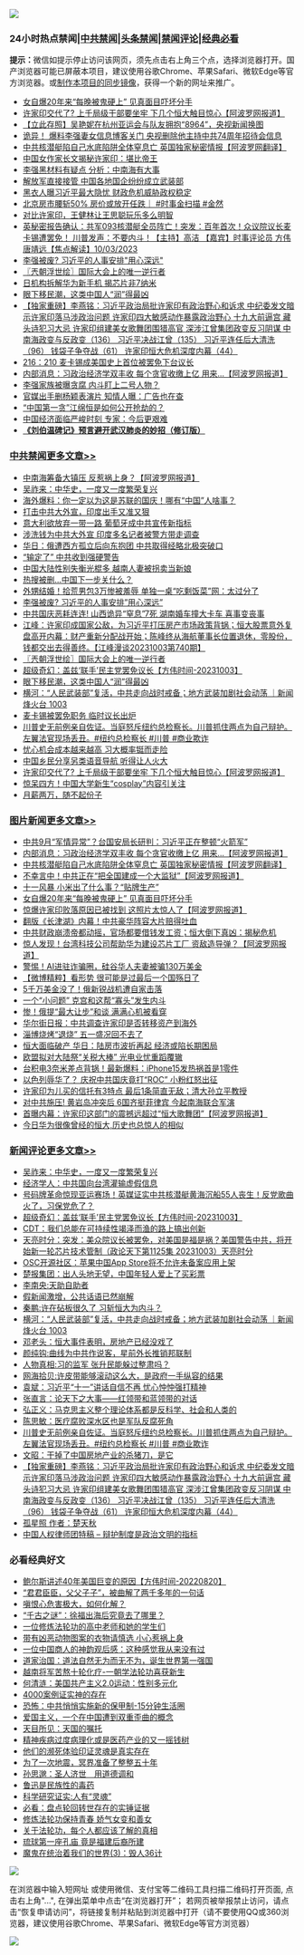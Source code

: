 ![](https://raw.githubusercontent.com/jsvpn/jsproxy/dev/64photo/fqnews-qr.jpg)

<div id="tt">
<h3>24小时热点禁闻|<a href="#%E4%B8%AD%E5%85%B1%E7%A6%81%E9%97%BB%E6%9B%B4%E5%A4%9A%E6%96%87%E7%AB%A0">中共禁闻</a>|<a href="#%E5%9B%BE%E7%89%87%E6%96%B0%E9%97%BB%E6%9B%B4%E5%A4%9A%E6%96%87%E7%AB%A0">头条禁闻</a>|<a href="#%E6%96%B0%E9%97%BB%E8%AF%84%E8%AE%BA%E6%9B%B4%E5%A4%9A%E6%96%87%E7%AB%A0">禁闻评论|<a href="#%E5%BF%85%E7%9C%8B%E7%BB%8F%E5%85%B8%E5%A5%BD%E6%96%87">经典必看</a></h3>
<div><b>提示：</b>微信如提示停止访问该网页，须先点击右上角三个点，选择浏览器打开。国产浏览器可能已屏蔽本项目，建议使用谷歌Chrome、苹果Safari、微软Edge等官方浏览器。或<a href="%E5%88%B6%E4%BD%9Cgit%E7%A6%81%E9%97%BB%E9%95%9C%E5%83%8F.md">制作本项目的同步镜像</a>，获得一个新的网址来推广。</div>
<ul>

<li><a href="/topimagenews/20231003/1941900.md">女自爆20年来“每晚被鬼硬上” 见真面目吓坏分手</a></li>
<li><a href="/cbnews/20231004/1942012.md">许家印交代了? 上千局级干部要坐牢 下几个恒大触目惊心【阿波罗网报道】</a></li>
<li><a href="/baitai/20231003/1941831.md">【立此存照】吴艳妮在杭州亚运会与队友拥抱“8964”，央视新闻换图</a></li>
<li><a href="/baitai/20231004/1941963.md">诡异！ 爆料李强妻女信息博客关门 央视删除他主持中共74周年招待会信息</a></li>
<li><a href="/topimagenews/20231004/1942135.md">中共核潜艇陷自己水底陷阱全体窒息亡 英国独家秘密情报【阿波罗网翻译】</a></li>
<li><a href="/cnnews/20231004/1942001.md">中国女作家长文揭秘许家印：堪比帝王</a></li>
<li><a href="/baitai/20231004/1942047.md">李强黑材料有疑点 分析：中南海有大事</a></li>
<li><a href="/ccpdope/20231003/1941889.md">解放军直接接管 中国各地国企纷纷成立武装部</a></li>
<li><a href="/baitai/20231003/1941859.md">黑衣人曝习近平最大隐忧 财政危机威胁政权稳定</a></li>
<li><a href="/sohnews/20231003/1941862.md">北京房市腰斩50% 房价或放开任跌｜ #时事金扫描 #金然</a></li>
<li><a href="/cnnews/20231004/1942018.md">对比许家印，王健林让王思聪玩乐多么明智</a></li>
<li><a href="/baitai/20231004/1942109.md">英秘密报告确认：共军093核潜艇全员阵亡！突发：百年首次！众议院议长麦卡锡遭罢免！ 川普发声：不要内斗！【主持】高洁 【嘉宾】时事评论员 方伟 唐靖远【焦点解读】10/03/2023</a></li>
<li><a href="/cbnews/20231004/1942229.md">李强被废? 习近平的人事安排"用心深远"</a></li>
<li><a href="/cbnews/20231004/1942173.md">〖兲朝浮世绘〗国际大会上的唯一逆行者</a></li>
<li><a href="/baitai/20231004/1941975.md">日机构拆解华为新手机 揭芯片非7纳米</a></li>
<li><a href="/cbnews/20231004/1942121.md">眼下移民潮，这类中国人“润”得最凶</a></li>
<li><a href="/comments/20231004/1942025.md">【独家重磅】李燕铭：习近平政治局批许家印有政治野心和诉求 中纪委发文暗示许家印落马涉政治问题 许家印四大敏感动作暴露政治野心 十九大前逼宫 藏头诗犯习大忌 许家印组建美女歌舞团围猎高官 深涉江曾集团政变反习阴谋 中南海政变与反政变（136） 习近平决战江曾（135） 习近平连任后大清洗（96） 钱袋子争夺战（61） 许家印恒大危机深度内幕（44）</a></li>
<li><a href="/cnnews/20231004/1942000.md">216：210 麦卡锡成美国史上首位被罢免下台议长</a></li>
<li><a href="/topimagenews/20231004/1942232.md">内部消息：习政治经济学双丰收 每个贪官收缴上亿 用来...【阿波罗网报道】</a></li>
<li><a href="/ccpdope/20231003/1941916.md">李强家族被曝贪腐 内斗盯上二号人物？</a></li>
<li><a href="/yule/20231004/1942019.md">官媒出手删杨颖表演片 知情人曝：广告也在查</a></li>
<li><a href="/cnnews/20231004/1941999.md">“中国第一贪”江绵恒是如何公开抢劫的？</a></li>
<li><a href="/ccpdope/20231003/1941915.md">中国经济面临严峻时刻 专家：今后更艰难</a></li>
<li><b><a href="/comments/20200207/1272816.md" target="_blank">《刘伯温碑记》预言避开武汉肺炎的妙招（修订版）</a></b></li>
</ul>
</div>

<div class="catlist">
<h3><a href="/cbnews/" target="_blank">中共禁闻</a><span><a href="/cbnews/" target="_blank" rel="nofollow">更多文章>></a></span></h3>
<ul>
<li><a href="/cbnews/20231004/1942385.md" target="_blank">中南海筹备大镇压 反惹祸上身？【阿波罗网报道】</a></li>
<li><a href="/comments/20231004/1942149.md" target="_blank">吴祚来：中华史，一度又一度繁荣复兴</a></li>
<li><a href="/cbnews/20231004/1942268.md" target="_blank">海外爆料：你一定以为这是苏联的国庆！哪有“中国”人啥事？</a></li>
<li><a href="/cbnews/20231004/1942267.md" target="_blank">打击中共大外宣，印度出手又准又狠</a></li>
<li><a href="/cbnews/20231004/1942266.md" target="_blank">意大利欲放弃一带一路 葡萄牙成中共宣传新指标</a></li>
<li><a href="/cbnews/20231004/1942265.md" target="_blank">涉洗钱为中共大外宣 印度多名记者被警方带走调查</a></li>
<li><a href="/cbnews/20231004/1942264.md" target="_blank">华日：俄遭西方孤立后向东抱团 中共取得经略北极突破口</a></li>
<li><a href="/cbnews/20231004/1942263.md" target="_blank">“输定了” 中共收到强硬警告</a></li>
<li><a href="/cbnews/20231004/1942262.md" target="_blank">中国大陆性别失衡光棍多 越南人妻被拐卖当新娘</a></li>
<li><a href="/cbnews/20231004/1942261.md" target="_blank">热搜被删…中国下一步关什么？</a></li>
<li><a href="/cbnews/20231004/1942233.md" target="_blank">外甥结婚！拾荒男包3万惨被羞辱 单独一桌“吃剩饭菜”网：太过分了</a></li>
<li><a href="/cbnews/20231004/1942229.md" target="_blank">李强被废? 习近平的人事安排&#8221;用心深远&#8221;</a></li>
<li><a href="/cbnews/20231004/1942223.md" target="_blank">中共国庆恶耗连连! 山西诡异“窒息”7死 湖南婚车撞大卡车 喜事变丧事</a></li>
<li><a href="/cbnews/20231004/1942181.md" target="_blank">江峰：许家印成国家公敌，为习近平打压房产市场政策背锅；恒大股票意外复盘高开内幕：财产重新分配战开始；陈峰终从海航董事长位置退休，零股份，钱都交出去得善终。【江峰漫谈20231003第740期】</a></li>
<li><a href="/cbnews/20231004/1942173.md" target="_blank">〖兲朝浮世绘〗国际大会上的唯一逆行者</a></li>
<li><a href="/comments/20231004/1942157.md" target="_blank">超级奇幻：盖兹‘联手’民主党罢免议长【方伟时间-20231003】</a></li>
<li><a href="/cbnews/20231004/1942121.md" target="_blank">眼下移民潮，这类中国人“润”得最凶</a></li>
<li><a href="/comments/20231004/1942059.md" target="_blank">横河：“人民武装部”复活，中共走向战时戒备；地方武装加剧社会动荡 ｜新闻烽火台 1003</a></li>
<li><a href="/cbnews/20231004/1942058.md" target="_blank">麦卡锡被罢免职务 临时议长出炉</a></li>
<li><a href="/comments/20231004/1942038.md" target="_blank">川普史无前例亲自佐证。当庭怒斥纽约总检察长。川普抓住两点为自己辩护。左翼法官现场丢丑。#纽约总检察长 #川普 #商业欺诈</a></li>
<li><a href="/cbnews/20231004/1942027.md" target="_blank">忧心机会成本越来越高 习大概率铤而走险</a></li>
<li><a href="/cbnews/20231004/1942026.md" target="_blank">中国乡民分享另类语音导航 听得让人火大</a></li>
<li><a href="/cbnews/20231004/1942012.md" target="_blank">许家印交代了? 上千局级干部要坐牢 下几个恒大触目惊心【阿波罗网报道】</a></li>
<li><a href="/cbnews/20231004/1942011.md" target="_blank">惊呆四方！中国大学新生“cosplay”内容引关注</a></li>
<li><a href="/cbnews/20231004/1942010.md" target="_blank">月薪两万，随不起份子</a></li>

</ul>
</div>
<div class="catlist">
<h3><a href="/topimagenews/" target="_blank">图片新闻</a><span><a href="/topimagenews/" target="_blank" rel="nofollow">更多文章>></a></span></h3>
<ul>
<li><a href="/topimagenews/20231004/1942260.md" target="_blank">中共9月“军情异常”？台国安局长研判：习近平正在整顿“火箭军”</a></li>
<li><a href="/topimagenews/20231004/1942232.md" target="_blank">内部消息：习政治经济学双丰收 每个贪官收缴上亿 用来&#8230;【阿波罗网报道】</a></li>
<li><a href="/topimagenews/20231004/1942135.md" target="_blank">中共核潜艇陷自己水底陷阱全体窒息亡 英国独家秘密情报【阿波罗网翻译】</a></li>
<li><a href="/topimagenews/20231004/1942134.md" target="_blank">不幸言中！中共正在“把全国建成一个大监狱”【阿波罗网报道】</a></li>
<li><a href="/topimagenews/20231004/1942120.md" target="_blank">十一风暴 小米出了什么事？“贴牌生产”</a></li>
<li><a href="/topimagenews/20231003/1941900.md" target="_blank">女自爆20年来“每晚被鬼硬上” 见真面目吓坏分手</a></li>
<li><a href="/topimagenews/20231003/1941784.md" target="_blank">惊爆许家印败落原因已被找到 这照片太惊人了【阿波罗网报道】</a></li>
<li><a href="/topimagenews/20231003/1941783.md" target="_blank">翻版《长津湖》内幕！中共豪华阵容大片赔得吐血</a></li>
<li><a href="/topimagenews/20231003/1941755.md" target="_blank">中共财政崩溃帝都动摇，官场都要借钱发工资；恒大倒下真凶：揭秘危机</a></li>
<li><a href="/topimagenews/20231003/1941716.md" target="_blank">惊人发现！台湾科技公司帮助华为建设芯片工厂 资敌造导弹？【阿波罗网报道】</a></li>
<li><a href="/topimagenews/20231003/1941666.md" target="_blank">警惕！AI进驻诈骗圈，硅谷华人夫妻被骗130万美金</a></li>
<li><a href="/topimagenews/20231003/1941625.md" target="_blank">【微博精粹】看形势 很可能是过最后一个国殇日了</a></li>
<li><a href="/topimagenews/20231003/1941586.md" target="_blank">5千万美金没了！俄新锐战机遭自家击落</a></li>
<li><a href="/topimagenews/20231003/1941533.md" target="_blank">一个“小问题” 克宫和这帮“寡头”发生内斗</a></li>
<li><a href="/topimagenews/20231003/1941532.md" target="_blank">惨！俄提“最大让步”和谈 满满心机被看穿</a></li>
<li><a href="/topimagenews/20231002/1941425.md" target="_blank">华尔街日报：中共调查许家印是否转移资产到海外</a></li>
<li><a href="/topimagenews/20231002/1941415.md" target="_blank">淄博烧烤“退烧” 五一盛况回不去了</a></li>
<li><a href="/topimagenews/20231002/1941414.md" target="_blank">恒大面临破产 华日：陆房市波折再起 经济或陷长期困局</a></li>
<li><a href="/topimagenews/20231002/1941403.md" target="_blank">欧盟拟对大陆祭“关税大棒” 光电业忧重蹈覆辙</a></li>
<li><a href="/topimagenews/20231002/1941352.md" target="_blank">台积电3奈米差点背锅！最新爆料：iPhone15发热祸首是1零件</a></li>
<li><a href="/topimagenews/20231002/1941351.md" target="_blank">以色列辱华了？ 庆祝中共国庆竟打“ROC” 小粉红怒出征</a></li>
<li><a href="/topimagenews/20231002/1941350.md" target="_blank">许家印为儿买的信托有3特点 最后1条简直无敌；清大孙立平教授</a></li>
<li><a href="/topimagenews/20231002/1941282.md" target="_blank">对中共施压! 黄岩岛冲突后 6国齐挺菲律宾 今起南海联合军演</a></li>
<li><a href="/topimagenews/20231002/1941271.md" target="_blank">首曝内幕：许家印这部门的震撼远超过“恒大歌舞团”【阿波罗网报道】</a></li>
<li><a href="/topimagenews/20231002/1941204.md" target="_blank">今日华为很像曾经的恒大,历史也总惊人的相似</a></li>

</ul>
</div>
<div class="catlist">
<h3><a href="/comments/" target="_blank">新闻评论</a><span><a href="/comments/" target="_blank" rel="nofollow">更多文章>></a></span></h3>
<ul>
<li><a href="/comments/20231004/1942149.md" target="_blank">吴祚来：中华史，一度又一度繁荣复兴</a></li>
<li><a href="/comments/20231004/1942285.md" target="_blank">经济学人：中共国向台湾灌输虚假信息</a></li>
<li><a href="/comments/20231004/1942182.md" target="_blank">号码牌革命惊现亚运赛场！英媒证实中共核潜艇黄海沉船55人丧生！反党歌曲火了，习保党危了？</a></li>
<li><a href="/comments/20231004/1942157.md" target="_blank">超级奇幻：盖兹‘联手’民主党罢免议长【方伟时间-20231003】</a></li>
<li><a href="/comments/20231004/1942143.md" target="_blank">CDT：我们总能在可持续性竭泽而渔的路上搞出创新</a></li>
<li><a href="/comments/20231004/1942110.md" target="_blank">天亮时分：突发：美众院议长被罢免，对美国是福是祸？美国警告中共，将开始新一轮芯片技术管制（政论天下第1125集 20231003）天亮时分</a></li>
<li><a href="/comments/20231004/1942105.md" target="_blank">OSC开源社区：苹果中国App Store将不允许未备案应用上架</a></li>
<li><a href="/comments/20231004/1942104.md" target="_blank">楚报集团：出人头地无望，中国年轻人爱上了买彩票</a></li>
<li><a href="/comments/20231004/1942089.md" target="_blank">李南央:天助自助者</a></li>
<li><a href="/comments/20231004/1942088.md" target="_blank">假新闻激增，公共话语已然崩解</a></li>
<li><a href="/comments/20231004/1942087.md" target="_blank">秦鹏:许在砧板很久了 习斩恒大为内斗？</a></li>
<li><a href="/comments/20231004/1942059.md" target="_blank">横河：“人民武装部”复活，中共走向战时戒备；地方武装加剧社会动荡 ｜新闻烽火台 1003</a></li>
<li><a href="/comments/20231004/1942055.md" target="_blank">邓老头：恒大事件表明，房地产已经没戏了</a></li>
<li><a href="/comments/20231004/1942054.md" target="_blank">颜纯钩:曲线为中共作说客，星前外长推销邦联制</a></li>
<li><a href="/comments/20231004/1942053.md" target="_blank">人物真相:习的监军 张升民能躲过整肃吗？</a></li>
<li><a href="/comments/20231004/1942044.md" target="_blank">网海拾贝:许皮带能够滚动这么大，是政府一手纵容的结果</a></li>
<li><a href="/comments/20231004/1942043.md" target="_blank">袁斌：习近平“十一”讲话自信不再 忧心忡忡强打精神</a></li>
<li><a href="/comments/20231004/1942042.md" target="_blank">张直言：论天下之大事——红领带和蓝领带的对话</a></li>
<li><a href="/comments/20231004/1942041.md" target="_blank">弘正义：马克思主义整个理论体系都是反科学、社会和人类的</a></li>
<li><a href="/comments/20231004/1942040.md" target="_blank">陈思敏：医疗腐败深水区也是军队反腐死角</a></li>
<li><a href="/comments/20231004/1942038.md" target="_blank">川普史无前例亲自佐证。当庭怒斥纽约总检察长。川普抓住两点为自己辩护。左翼法官现场丢丑。#纽约总检察长 #川普 #商业欺诈</a></li>
<li><a href="/comments/20231004/1942037.md" target="_blank">文昭：干掉了中国房地产业的杀猪刀，是它</a></li>
<li><a href="/comments/20231004/1942025.md" target="_blank">【独家重磅】李燕铭：习近平政治局批许家印有政治野心和诉求 中纪委发文暗示许家印落马涉政治问题 许家印四大敏感动作暴露政治野心 十九大前逼宫 藏头诗犯习大忌 许家印组建美女歌舞团围猎高官 深涉江曾集团政变反习阴谋 中南海政变与反政变（136） 习近平决战江曾（135） 习近平连任后大清洗（96） 钱袋子争夺战（61） 许家印恒大危机深度内幕（44）</a></li>
<li><a href="/comments/20231004/1941996.md" target="_blank">孤星照 作者：楚天秋</a></li>
<li><a href="/comments/20231004/1941991.md" target="_blank">中国人权律师团特稿 &#8211; 辩护制度是政治文明的指标</a></li>

</ul>
</div>

<div class="catlist">
<h3>必看经典好文</h3>
<ul>
<li><a href="/bannedvideo/20220821/1774387.md" target="_blank">鲍尔斯讲述40年美国巨变的原因【方伟时间-20220820】</a></li>
<li><a href="/comments/20220728/1764149.md" target="_blank">“君君臣臣，父父子子”，被曲解了两千多年的一句话</a></li>
<li><a href="/tculture/20231002/1941287.md" target="_blank">嗔恨心危害极大，如何化解？</a></li>
<li><a href="/lifebaike/20210704/1580186.md" target="_blank">“千古之谜”：徐福出海后究竟去了哪里？</a></li>
<li><a href="/cbnews/20200702/1354550.md" target="_blank">一位修炼法轮功的高中老师和她的学生们</a></li>
<li><a href="/lifebaike/20180811/984246.md" target="_blank">带有凶恶动物图案的衣物请慎选 小心惹祸上身</a></li>
<li><a href="/comments/20230301/1854831.md" target="_blank">一位中国商人的神韵观后感：这种感觉我从来没有过</a></li>
<li><a href="/comments/20220722/1761708.md" target="_blank">道家治国：道法自然无为而无不为，诞生世界第一强国</a></li>
<li><a href="/comments/20200123/1263458.md" target="_blank">越南将军苦熬十轮化疗-一朝学法轮功喜获新生</a></li>
<li><a href="/comments/20230919/1935723.md" target="_blank">何清涟：美国共产主义2.0运动：性别多元化</a></li>
<li><a href="/lifebaike/20201113/1430218.md" target="_blank">4000案例证实神的存在</a></li>
<li><a href="/baitai/20200711/1359005.md" target="_blank">恐怖：中共悄悄实施新的保甲制-15分钟生活圈</a></li>
<li><a href="/comments/20210802/1598599.md" target="_blank">爱国主义，一个在中国遭到双重歪曲的概念</a></li>
<li><a href="/tculture/20180919/1000196.md" target="_blank">天目所见：天国的嘱托</a></li>
<li><a href="/lifebaike/20230911/1932098.md" target="_blank">精神疾病过度病理化或是医药产业的又一摇钱树</a></li>
<li><a href="/ssgc/20220828/1777549.md" target="_blank">他们的濒死体验印证灵魂是真实存在</a></li>
<li><a href="/cbnews/20200309/948043.md" target="_blank">为了一次地震，冥界准备了整整五十年</a></li>
<li><a href="/comments/20210216/1488350.md" target="_blank">孙思邈：圣人济世　用道德调和</a></li>
<li><a href="/lishi/20130311/666695.md" target="_blank">鲁迅是民族性的毒药</a></li>
<li><a href="/cnnews/20220202/1686894.md" target="_blank">科学研究证实:人有“灵魂”</a></li>
<li><a href="/comments/20211129/1658340.md" target="_blank">必看：盘点轮回转世存在的实锤证据</a></li>
<li><a href="/cbnews/20210720/1590052.md" target="_blank">修炼法轮功保持青春 娇气女变和善女</a></li>
<li><a href="/topimagenews/20161125/619230.md" target="_blank">关于法轮功，每个人都应该了解的真相</a></li>
<li><a href="/bannedvideo/20220418/1720873.md" target="_blank">琉球第一座孔庙 竟是福建后裔所建</a></li>
<li><a href="/topimagenews/20180521/945342.md" target="_blank">魔鬼在统治着我们的世界(3)：毁人36计</a></li>

</ul>
</div>

![](https://raw.githubusercontent.com/jsvpn/jsproxy/dev/64photo/fqnews-qr.jpg)

在浏览器中输入短网址 或使用微信、支付宝等二维码工具扫描二维码打开页面, 点击右上角"...", 在弹出菜单中点击“在浏览器打开”； 若网页被举报禁止访问，请点击“恢复申请访问”，将链接复制并粘贴到浏览器中打开（请不要使用QQ或360浏览器，建议使用谷歌Chrome、苹果Safari、微软Edge等官方浏览器）

![](https://raw.githubusercontent.com/jsvpn/jsproxy/dev/64photo/wx.jpg)